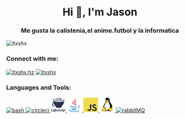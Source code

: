 <h1 align="center">Hi 👋, I'm Jason</h1>
<h3 align="center">Me gusta la calistenia,el anime.futbol y la informatica</h3>

<p align="left"> <img src="https://komarev.com/ghpvc/?username=itxshx&label=Profile%20views&color=0e75b6&style=flat" alt="itxshx" /> </p>

<h3 align="left">Connect with me:</h3>
<p align="left">
<a href="https://instagram.com/itxshx.hz" target="blank"><img align="center" src="https://raw.githubusercontent.com/rahuldkjain/github-profile-readme-generator/master/src/images/icons/Social/instagram.svg" alt="itxshx.hz" height="30" width="40" /></a>
<a href="https://discord.gg/itxshx" target="blank"><img align="center" src="https://raw.githubusercontent.com/rahuldkjain/github-profile-readme-generator/master/src/images/icons/Social/discord.svg" alt="itxshx" height="30" width="40" /></a>
</p>

<h3 align="left">Languages and Tools:</h3>
<p align="left"> <a href="https://www.gnu.org/software/bash/" target="_blank" rel="noreferrer"> <img src="https://www.vectorlogo.zone/logos/gnu_bash/gnu_bash-icon.svg" alt="bash" width="40" height="40"/> </a> <a href="https://circleci.com" target="_blank" rel="noreferrer"> <img src="https://www.vectorlogo.zone/logos/circleci/circleci-icon.svg" alt="circleci" width="40" height="40"/> </a> <a href="https://offeescript.org" target="_blank" rel="noreferrer"> <img src="https://raw.githubusercontent.com/devicons/devicon/master/icons/coffeescript/coffeescript-original-wordmark.svg" alt="coffeescript" width="40" height="40"/> </a> <a href="https://www.java.com" target="_blank" rel="noreferrer"> <img src="https://raw.githubusercontent.com/devicons/devicon/master/icons/java/java-original.svg" alt="java" width="40" height="40"/> </a> <a href="https://developer.mozilla.org/en-US/docs/Web/JavaScript" target="_blank" rel="noreferrer"> <img src="https://raw.githubusercontent.com/devicons/devicon/master/icons/javascript/javascript-original.svg" alt="javascript" width="40" height="40"/> </a> <a href="https://www.linux.org/" target="_blank" rel="noreferrer"> <img src="https://raw.githubusercontent.com/devicons/devicon/master/icons/linux/linux-original.svg" alt="linux" width="40" height="40"/> </a> <a href="https://www.rabbitmq.com" target="_blank" rel="noreferrer"> <img src="https://www.vectorlogo.zone/logos/[![trophy](https://github-profile-trophy.vercel.app/?username-Itxshx&theme=dracula&no-frame=true&align=center)](https://github.comrabbitmq/rabbitmq-icon.svg" alt="rabbitMQ" width="40" height="40"/> </a> </p>
